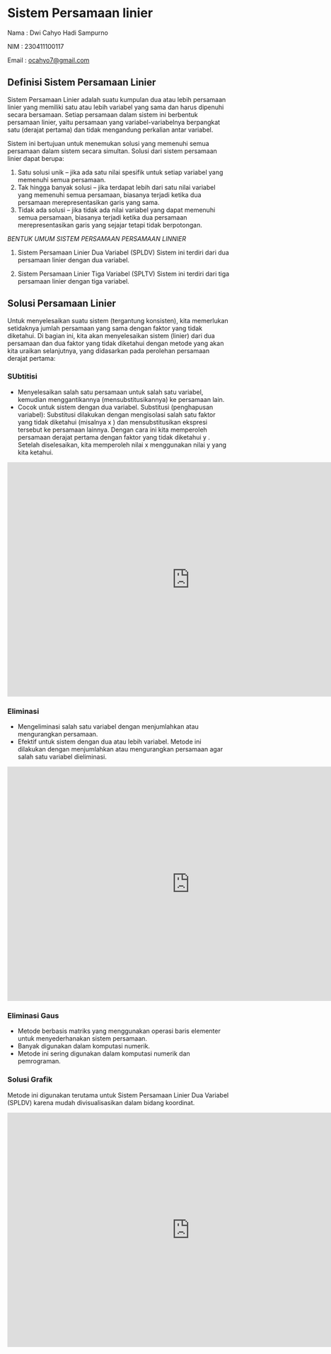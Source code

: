 # Sistem Persamaan linier

Nama : Dwi Cahyo Hadi Sampurno

NIM : 230411100117

Email : ocahyo7@gmail.com

## Definisi Sistem Persamaan Linier
Sistem Persamaan Linier adalah suatu kumpulan dua atau lebih persamaan linier yang memiliki satu atau lebih variabel yang sama dan harus dipenuhi secara bersamaan. Setiap persamaan dalam sistem ini berbentuk persamaan linier, yaitu persamaan yang variabel-variabelnya berpangkat satu (derajat pertama) dan tidak mengandung perkalian antar variabel.

Sistem ini bertujuan untuk menemukan solusi yang memenuhi semua persamaan dalam sistem secara simultan. Solusi dari sistem persamaan linier dapat berupa:

1. Satu solusi unik – jika ada satu nilai spesifik untuk setiap variabel yang memenuhi semua persamaan.
2. Tak hingga banyak solusi – jika terdapat lebih dari satu nilai variabel yang memenuhi semua persamaan, biasanya terjadi ketika dua persamaan merepresentasikan garis yang sama.
3. Tidak ada solusi – jika tidak ada nilai variabel yang dapat memenuhi semua persamaan, biasanya terjadi ketika dua persamaan merepresentasikan garis yang sejajar tetapi tidak berpotongan.

*BENTUK UMUM SISTEM PERSAMAAN PERSAMAAN LINNIER*
1. Sistem Persamaan Linier Dua Variabel (SPLDV)
Sistem ini terdiri dari dua persamaan linier dengan dua variabel.

2. Sistem Persamaan Linier Tiga Variabel (SPLTV)
Sistem ini terdiri dari tiga persamaan linier dengan tiga variabel.

## Solusi Persamaan Linier
Untuk menyelesaikan suatu sistem (tergantung konsisten),  kita memerlukan setidaknya  jumlah persamaan yang sama dengan faktor yang tidak diketahui. Di bagian ini, kita akan menyelesaikan sistem (linier) dari dua persamaan dan dua faktor yang tidak diketahui dengan  metode  yang akan kita uraikan selanjutnya, yang didasarkan pada perolehan persamaan derajat pertama:
### SUbtitisi
- Menyelesaikan salah satu persamaan untuk salah satu variabel, kemudian menggantikannya (mensubstitusikannya) ke persamaan lain.
- Cocok untuk sistem dengan dua variabel.
Substitusi (penghapusan variabel):  Substitusi dilakukan dengan mengisolasi salah satu faktor yang tidak diketahui (misalnya  x ) dan mensubstitusikan ekspresi tersebut ke persamaan lainnya. Dengan cara ini kita memperoleh persamaan derajat pertama dengan faktor yang tidak diketahui  y . Setelah diselesaikan, kita memperoleh nilai  x  menggunakan nilai  y  yang kita ketahui.

<iframe scrolling="no" title="Solving Systems Using Substitution" src="https://www.geogebra.org/material/iframe/id/u3QSv8dv/width/1922/height/1153/border/888888/sfsb/true/smb/false/stb/false/stbh/false/ai/false/asb/false/sri/true/rc/false/ld/false/sdz/true/ctl/false" width="824px" height="529px" style="border:0px;"> </iframe>

### Eliminasi
- Mengeliminasi salah satu variabel dengan menjumlahkan atau mengurangkan persamaan.
- Efektif untuk sistem dengan dua atau lebih variabel.
Metode ini dilakukan dengan menjumlahkan atau mengurangkan persamaan agar salah satu variabel dieliminasi.
<iframe scrolling="no" title="Simultaneous Equations:Elimination" src="https://www.geogebra.org/material/iframe/id/MXa3HKy3/width/977/height/574/border/888888/sfsb/true/smb/false/stb/false/stbh/false/ai/false/asb/false/sri/true/rc/false/ld/false/sdz/true/ctl/false" width="824px" height="529px" style="border:0px;"> </iframe> 

### Eliminasi Gaus
- Metode berbasis matriks yang menggunakan operasi baris elementer untuk menyederhanakan sistem persamaan.
- Banyak digunakan dalam komputasi numerik.
- Metode ini sering digunakan dalam komputasi numerik dan pemrograman.

### Solusi Grafik
Metode ini digunakan terutama untuk Sistem Persamaan Linier Dua Variabel (SPLDV) karena mudah divisualisasikan dalam bidang koordinat.
<iframe scrolling="no" title="Solving Linear Systems by Graphing: REVAMPED" src="https://www.geogebra.org/material/iframe/id/vyxxahhq/width/824/height/529/border/888888/sfsb/true/smb/false/stb/true/stbh/false/ai/false/asb/false/sri/false/rc/false/ld/false/sdz/false/ctl/false" width="824px" height="529px" style="border:0px;"> </iframe>
